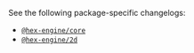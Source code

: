 See the following package-specific changelogs:

- [`@hex-engine/core`](packages/core/CHANGELOG.md)
- [`@hex-engine/2d`](packages/2d/CHANGELOG.md)
